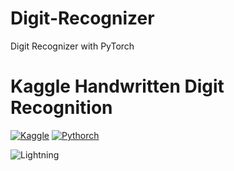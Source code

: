 # Digit-Recognizer
Digit Recognizer with PyTorch
# Kaggle Handwritten Digit Recognition
[![Kaggle](https://img.shields.io/badge/kaggle-competitions-blue)](https://kaggle.com) 
[![Pythorch](https://img.shields.io/badge/TensorFlow-2.x-orange)]((https://pytorch.org/docs/stable/tensors.html))

![Lightning](https://img.shields.io/badge/-Lightning-792ee5?logo=pytorchlightning&logoColor=white)
